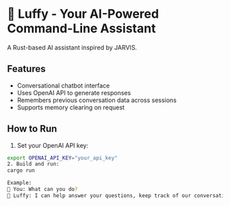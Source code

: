 # 🤖 Luffy - Your AI-Powered Command-Line Assistant

A Rust-based AI assistant inspired by JARVIS.

## Features
- Conversational chatbot interface
- Uses OpenAI API to generate responses
- Remembers previous conversation data across sessions
- Supports memory clearing on request

## How to Run
1. Set your OpenAI API key:
```bash
export OPENAI_API_KEY="your_api_key"
2. Build and run:
cargo run

Example:
💬 You: What can you do?
🤖 Luffy: I can help answer your questions, keep track of our conversation, and assist you with various tasks.
